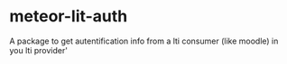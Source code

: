 meteor-lit-auth
===============

A package to get autentification info from a lti consumer (like moodle) in you lti provider'
